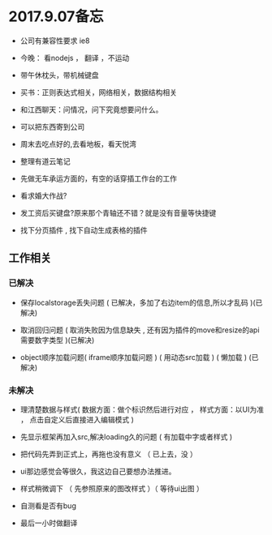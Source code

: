 

# 2017.9.07备忘

* 公司有兼容性要求 ie8

* 今晚： 看nodejs ， 翻译 ，不运动

* 带午休枕头，带机械键盘

* 买书：正则表达式相关，网络相关，数据结构相关

* 和江西聊天：问情况，问下究竟想要问什么。

* 可以把东西寄到公司

* 周末去吃点好的,去看地板，看天悦湾

* 整理有道云笔记

* 先做无车承运方面的，有空的话穿插工作台的工作

* 看求婚大作战? 

* 发工资后买键盘?原来那个青轴还不错？就是没有音量等快捷键

* 找下分页插件  ,  找下自动生成表格的插件


## 工作相关

### 已解决

* 保存localstorage丢失问题 ( 已解决，多加了右边item的信息,所以才乱码 )(已解决)

* 取消回归问题   ( 取消失败因为信息缺失 , 还有因为插件的move和resize的api需要数字类型 )(已解决)

* object顺序加载问题( iframe顺序加载问题 ) ( 用动态src加载 ) ( 懒加载 ) (已解决)


### 未解决


* 理清楚数据与样式( 数据方面：做个标识然后进行对应  ，  样式方面：以UI为准   ， 点击自定义后直接进入编辑模式  )

* 先显示框架再加入src,解决loading久的问题  ( 有加载中字或者样式 )

* 把代码先弄到正式上，再拖也没有意义 （ 已上去，没 ）

* ui那边感觉会等很久，我这边自己要想办法推进。

* 样式稍微调下 （ 先参照原来的图改样式 ）（ 等待ui出图 ）

* 自测看是否有bug

* 最后一小时做翻译 

